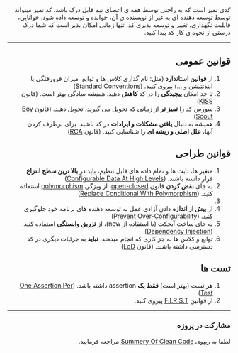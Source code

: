 <div dir="rtl">
کدی تمیز است که به راحتی توسط همه ی اعضای تیم قابل درک باشد. کد تمیز میتواند توسط توسعه دهنده ای به غیر از نویسنده ی آن، خوانده و توسعه داده شود. خوانایی، قابلیت نگهداری، تغییر و توسعه پذیری کد، تنها زمانی امکان پذیر است که شما درک درستی از نحوه ی کار کد پیدا کنید.

_____________________________________

## قوانین عمومی

1. از **قوانین استاندارد** (مثل: نام گذاری کلاس ها و توابع، میزان فرورفتگی یا ایندنتیشن و ...) پیروی کنید. ([Standard Conventions][Standard Conventions])
2. تا حد امکان **پیچیدگی** را در کد **کاهش** دهید. همیشه سادگی بهتر است. (قانون [KISS][KISS])
3. سورس کد را **تمیز تر** از زمانی که تحویل می گیرید، تحویل دهید. (قانون [Boy Scout][Boy Scout])
4. همیشه به دنبال **یافتن مشکلات و ایرادات** در کد باشید. برای برطرف کردن آنها، **علل اصلی و ریشه ای** را شناسایی کنید. (قانون [RCA][RCA])

## قوانین طراحی

1. متغیر ها، ثابت ها و تمام داده های قابل تنظیم، باید در **بالا ترین سطح انتزاع** قرار داشته باشند. ([Configurable Data At High Levels][Configurable Data At High Levels])
2. به جای **نقض کردن** قانون [open-closed][open-closed]، از ویژگی [polymorphism][polymorphism] استفاده کنید. ([Replace Conditional With Polymorphism][Replace Conditional With Polymorphism])
3.
4. از **بیش از اندازه** دادنِ آزادی عمل به توسعه دهنده های برنامه خود جلوگیری کنید. ([Prevent Over-Configurability][Prevent Over-Configurability])
5. به جای ساخت آبجکت (با استفاده از new)، از **تزریق وابستگی** استفاده کنید. ([Dependency Injection][Dependency Injection])
6. توابع و کلاس ها به جز کاری که انجام میدهند، **نباید** به جزئیات دیگری در کد دسترسی داشته باشند. (قانون [LoD][LoD])

## تست ها

1. هر تست (بهتر است) **فقط یک** assertion داشته باشد. ([One Assertion Per Test][One Assertion Per Test])
2. از قوانین [F.I.R.S.T][F.I.R.S.T] پیروی کنید.

---

### مشارکت در پروژه

لطفا به ریپوی [Summery Of Clean Code][Summery Of Clean Code] مراجعه فرمایید.
</div>

[//]: # (قوانین عمومی)
[Standard Conventions]:https://www.google.com/search?q=standard+conventions+in+programming&client=firefox-b-d&sca_esv=600337699&bih=1247&biw=2560&hl=en&sxsrf=ACQVn09-2K8ClqJuqNYYCMM7cHuiX7oi7g%3A1705905381441&ei=5QyuZcjGGrmSkdUPkuOIqAc&ved=0ahUKEwiIzZ_isPCDAxU5SaQEHZIxAnUQ4dUDCBA&uact=5&oq=standard+conventions+in+programming&gs_lp=Egxnd3Mtd2l6LXNlcnAiI3N0YW5kYXJkIGNvbnZlbnRpb25zIGluIHByb2dyYW1taW5nMgcQIxiwAxgnMgoQABhHGNYEGLADMgoQABhHGNYEGLADMgoQABhHGNYEGLADMgoQABhHGNYEGLADMgoQABhHGNYEGLADMgoQABhHGNYEGLADMgoQABhHGNYEGLADMgoQABhHGNYEGLADSN0cUNobWNobcAJ4AZABAJgBAKABAKoBALgBA8gBAPgBAeIDBBgAIEGIBgGQBgk&sclient=gws-wiz-serp
[KISS]:https://www.google.com/search?client=firefox-b-d&sca_esv=600337699&sxsrf=ACQVn0-f1COpOvs7Bsqh0sedjHE1IlpiAg:1705904803111&q=KISS+principle+in+programming&spell=1&sa=X&ved=2ahUKEwi4mb3OrvCDAxV_SKQEHfoRBX0QirwEKAB6BAgOEAI&biw=2560&bih=1287&dpr=1.5
[Boy Scout]:https://www.google.com/search?client=firefox-b-d&q=Boy+scout+principle
[RCA]:https://www.google.com/search?q=RCA+principle+in+programming&source=lmns&bih=1287&biw=1110&client=firefox-b-d&hl=en&sa=X&ved=2ahUKEwi-iJi7sPCDAxX1caQEHQesCC4Q0pQJKAB6BAgBEAI

[//]: # (قوانین طراحی)
[Configurable Data At High Levels]:https://www.google.com/search?q=Keep+Configurable+Data+At+High+Levels&client=firefox-b-d&sca_esv=5c40852b81bce253&sxsrf=ACQVn080Vtmpoaci5xNevh2PdaAOilZKjA%3A1706983826718&ei=koG-Ze-9K7mpi-gP8vangAg&ved=0ahUKEwjvzoOl4o-EAxW51AIHHXL7CYAQ4dUDCBA&oq=Keep+Configurable+Data+At+High+Levels&gs_lp=Egxnd3Mtd2l6LXNlcnAiJUtlZXAgQ29uZmlndXJhYmxlIERhdGEgQXQgSGlnaCBMZXZlbHMyBBAjGCcyBBAjGCcyBBAjGCcyBRAAGIAEMgYQABgWGB4yCxAAGIAEGIoFGIYDMgsQABiABBiKBRiGA0itNlD_BViSCXACeAGQAQCYAa8DoAHcBaoBBTMtMS4xuAEMyAEA-AEBwgIKEAAYRxjWBBiwA-IDBBgAIEGIBgGQBgQ&sclient=gws-wiz-serp
[open-closed]:https://www.google.com/search?q=open-closed+principle&source=lmns&bih=1183&biw=1151&client=firefox-b-d&hl=en&sa=X&ved=2ahUKEwjoj8LT9Y-EAxUYTKQEHSZjA-kQ0pQJKAB6BAgBEAI
[polymorphism]:https://www.google.com/search?q=polymorphism+software+engineering&client=firefox-b-d&sca_esv=c3f7936c6fd1a8dc&bih=1184&biw=2304&hl=en&sxsrf=ACQVn08cxYv5fgd7CjYxBMJJ8S2orIyZCQ%3A1706989062014&ei=Bpa-Ze8_0KaL6A-JuYWACQ&oq=polymorphism+s&gs_lp=Egxnd3Mtd2l6LXNlcnAiDnBvbHltb3JwaGlzbSBzKgIIADILEAAYgAQYigUYkQIyCxAAGIAEGIoFGJECMgsQABiABBiKBRiRAjILEAAYgAQYigUYkQIyBRAAGIAEMgUQABiABDIFEAAYgAQyBRAAGIAEMgUQABiABDIFEAAYgARI4EFQ1ilYnzNwAngBkAEAmAGDA6ABrwWqAQMzLTK4AQPIAQD4AQHCAgoQABhHGNYEGLADwgINEAAYgAQYigUYQxiwA8ICChAjGIAEGIoFGCfCAgQQIxgnwgIKEAAYgAQYigUYQ8ICCBAAGIAEGMsB4gMEGAAgQYgGAZAGCg&sclient=gws-wiz-serp
[Replace Conditional With Polymorphism]:https://www.google.com/search?client=firefox-b-d&q=Replace+Conditional+With+Polymorphism
[Prevent Over-Configurability]:https://www.google.com/search?q=prevent+over-configurability+in+software+development&client=firefox-b-d&sca_esv=600673538&hl=en&sxsrf=ACQVn0_HaGEsvW-AJSqm3jLZnxJfiDN5tQ%3A1705998019031&ei=w3avZeu0AeiJi-gPn-mS4AQ&oq=Prevent+over-configurability&gs_lp=Egxnd3Mtd2l6LXNlcnAiHFByZXZlbnQgb3Zlci1jb25maWd1cmFiaWxpdHkqAggAMgcQIxiwAxgnMgoQABhHGNYEGLADMgoQABhHGNYEGLADMgoQABhHGNYEGLADMgoQABhHGNYEGLADMgoQABhHGNYEGLADMgoQABhHGNYEGLADMgoQABhHGNYEGLADMgoQABhHGNYEGLADSPIWUABYAHABeAGQAQCYAQCgAQCqAQC4AQHIAQDiAwQYACBBiAYBkAYJ&sclient=gws-wiz-serp
[Dependency Injection]:https://www.google.com/search?client=firefox-b-d&q=devpendency+injection
[LoD]:https://www.google.com/search?q=law+of+demeter&client=firefox-b-d&sca_esv=602140452&sxsrf=ACQVn09ybUpL7K4NnL5KzYu0wb69Qfj7jQ%3A1706441247896&ei=Hzq2Zc6TNvaFxc8PktKlqA0&oq=principle+of+least+knowledge&gs_lp=Egxnd3Mtd2l6LXNlcnAiHHByaW5jaXBsZSBvZiBsZWFzdCBrbm93bGVkZ2VI0gNQAFgAcAB4AJABAJgBAKABAKoBALgBA8gBAOIDBBgAIEE&sclient=gws-wiz-serp&ved=0ahUKEwiOn6SD_f-DAxX2QvEDHRJpCdUQ4dUDCBA&uact=5

[//]: # (تست ها)
[One Assertion Per Test]:https://www.google.com/search?q=One+assert+per+test+principel&client=firefox-b-d&sca_esv=601759512&sxsrf=ACQVn0_pHHKj3NR9hJjKQTgAls9Ctm4OaA%3A1706288379195&ei=--SzZdO-C82Hxc8P8Kic-AQ&ved=0ahUKEwiTqOfFw_uDAxXNQ_EDHXAUB08Q4dUDCBA&uact=5&oq=One+assert+per+test+principel&gs_lp=Egxnd3Mtd2l6LXNlcnAiHU9uZSBhc3NlcnQgcGVyIHRlc3QgcHJpbmNpcGVsSMIyUABY3S1wAHgBkAEAmAEAoAEAqgEAuAEDyAEA-AEC-AEB4gMEGAAgQQ&sclient=gws-wiz-serp
[F.I.R.S.T]:https://www.google.com/search?q=F.I.R.S.T+principles+of+testing&client=firefox-b-d&sca_esv=602429663&sxsrf=ACQVn0_qC-m4AhcZzqiKkabWGtRZCwSaxw%3A1706557902727&ei=zgG4ZYyIK-CYi-gPs4eRyAI&ved=0ahUKEwiMp9HMr4OEAxVgzAIHHbNDBCkQ4dUDCBA&uact=5&oq=F.I.R.S.T+principles+of+testing&gs_lp=Egxnd3Mtd2l6LXNlcnAiH0YuSS5SLlMuVCBwcmluY2lwbGVzIG9mIHRlc3RpbmcyBRAAGIAEMgsQABiABBiKBRiGAzILEAAYgAQYigUYhgNI_ANQAFgAcAB4AZABAJgBnAKgAZwCqgEDMi0xuAEDyAEA-AEC-AEB4gMEGAAgQQ&sclient=gws-wiz-serp


[//]: # (مشارکت در پروژه)
[Summery Of Clean Code]:https://github.com/alisalehi1380/summary-of-clean-code